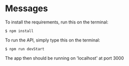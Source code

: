 # Messages

To install the requirements, run this on the terminal:

    $ npm install

To run the API, simply type this on the terminal:

    $ npm run devStart

The app then should be running on 'localhost' at port 3000